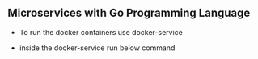 ## Microservices with Go Programming Language

* To run the docker containers use docker-service

* inside the docker-service run below command

```make up_build

